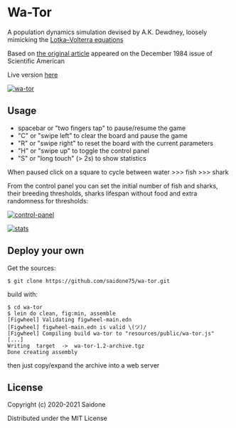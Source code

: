 # Wa-Tor

A population dynamics simulation devised by A.K. Dewdney, loosely mimicking the [Lotka–Volterra equations](https://en.wikipedia.org/wiki/Lotka%E2%80%93Volterra_equations)

Based on [the original article](https://github.com/saidone75/wa-tor/blob/master/wator_dewdney.pdf) appeared on the December 1984 issue of Scientific American

Live version [here](http://wa-tor.saidone.org)

[![wa-tor](https://i.postimg.cc/Dw2t9XQt/wa-tor.gif)](http://wa-tor.saidone.org/)

## Usage

* spacebar or "two fingers tap" to pause/resume the game
* "C" or "swipe left" to clear the board and pause the game
* "R" or "swipe right" to reset the board with the current parameters
* "H" or "swipe up" to toggle the control panel
* "S" or "long touch" (> 2s) to show statistics

When paused click on a square to cycle between water >>> fish >>> shark

From the control panel you can set the initial number of fish and sharks, their breeding thresholds, sharks lifespan without food and extra randomness for thresholds:

[![control-panel](https://i.postimg.cc/tRMkqHN2/wa-tor-control-panel.gif)](http://wa-tor.saidone.org)

[![stats](https://i.postimg.cc/6QXB2gtv/wa-tor-stats.gif)](http://wa-tor.saidone.org)

## Deploy your own

Get the sources:

```$ git clone https://github.com/saidone75/wa-tor.git```

build with:

```
$ cd wa-tor
$ lein do clean, fig:min, assemble
[Figwheel] Validating figwheel-main.edn
[Figwheel] figwheel-main.edn is valid \(ツ)/
[Figwheel] Compiling build wa-tor to "resources/public/wa-tor.js"
[...]
Writing  target  ->  wa-tor-1.2-archive.tgz
Done creating assembly
```

then just copy/expand the archive into a web server

## License
Copyright (c) 2020-2021 Saidone

Distributed under the MIT License

